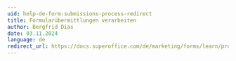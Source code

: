 ```yaml
---
uid: help-de-form-submissions-process-redirect
title: Formularübermittlungen verarbeiten
author: Bergfrid Dias
date: 03.11.2024
language: de
redirect_url: https://docs.superoffice.com/de/marketing/forms/learn/process-submissions.html
---
```

